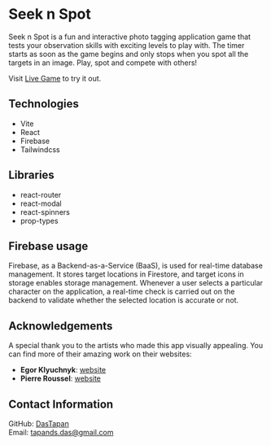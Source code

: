 # Seek n Spot

Seek n Spot is a fun and interactive photo tagging application game that tests your observation skills with exciting levels to play with. The timer starts as soon as the game begins and only stops when you spot all the targets in an image. Play, spot and compete with others!

Visit [Live Game](https://seek-and-find-33dd4.web.app) to try it out.

## Technologies

- Vite
- React
- Firebase
- Tailwindcss

## Libraries

- react-router
- react-modal
- react-spinners
- prop-types

## Firebase usage

Firebase, as a Backend-as-a-Service (BaaS), is used for real-time database management. It stores target locations in Firestore, and target icons in storage enables storage management. Whenever a user selects a particular character on the application, a real-time check is carried out on the backend to validate whether the selected location is accurate or not.

## Acknowledgements

A special thank you to the artists who made this app visually appealing. You can find more of their amazing work on their websites:

- **Egor Klyuchnyk**: [website](https://www.artstation.com/chekavo)
- **Pierre Roussel**: [website](https://www.artstation.com/pierreroussel)

## Contact Information

GitHub: [DasTapan](https://github.com/DasTapan)  
Email: tapands.das@gmail.com

